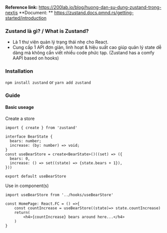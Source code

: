 **Reference link:** https://200lab.io/blog/huong-dan-su-dung-zustand-trong-nextjs
**Document: ** https://zustand.docs.pmnd.rs/getting-started/introduction
### Zustand là gì? / What is Zustand?
- Là 1 thư viện quản lý trạng thái nhẹ cho React.
- Cung cấp 1 API đơn giản, linh hoạt & hiệu suất cao giúp quản lý state dễ dàng mà không cần viết nhiều code phức tạp. (Zustand has a comfy AAPI based on hooks)

### Installation
`npm install zustand` or `yarn add zustand`

### Guide
#### Basic useage
Create a store
```
import { create } from 'zustand'

interface BearState {
  bears: number;
  increase: (by: number) => void;
}
const useBearStore = create<BearState>()((set) => ({
  bears: 0,
  increase: () => set((state) => {state.bears + 1}),
}))

export default useBearStore
```

Use in component(s)
```
import useBearStore from '../hooks/useBearStore'

const HomePage: React.FC = () =>{
	const countIncrease = useBearStore((state)=> state.countIncrease)
	return(
		<h4>{countIncrease} bears around here...</h4>
	)
}
```

